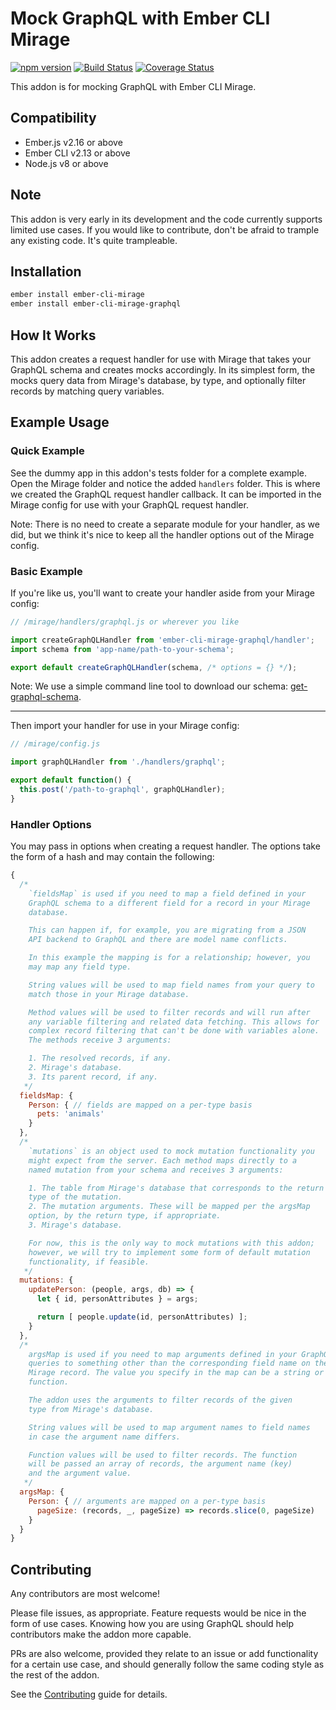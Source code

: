 # Mock GraphQL with Ember CLI Mirage

[![npm version](https://badge.fury.io/js/ember-cli-mirage-graphql.svg)](https://badge.fury.io/js/ember-cli-mirage-graphql)
[![Build Status](https://travis-ci.org/kloeckner-i/ember-cli-mirage-graphql.svg?branch=master)](https://travis-ci.org/kloeckner-i/ember-cli-mirage-graphql)
[![Coverage Status](https://coveralls.io/repos/github/kloeckner-i/ember-cli-mirage-graphql/badge.svg?branch=master)](https://coveralls.io/github/kloeckner-i/ember-cli-mirage-graphql?branch=master)

This addon is for mocking GraphQL with Ember CLI Mirage.

## Compatibility

* Ember.js v2.16 or above
* Ember CLI v2.13 or above
* Node.js v8 or above

## Note

This addon is very early in its development and the code currently supports limited use cases. If you would like to contribute, don't be afraid to trample any existing code. It's quite trampleable.

## Installation

```sh
ember install ember-cli-mirage
ember install ember-cli-mirage-graphql
```

## How It Works

This addon creates a request handler for use with Mirage that takes your GraphQL schema and creates mocks accordingly. In its simplest form, the mocks query data from Mirage's database, by type, and optionally filter records by matching query variables.

## Example Usage

### Quick Example

See the dummy app in this addon's tests folder for a complete example. Open the Mirage folder and notice the added `handlers` folder. This is where we created the GraphQL request handler callback. It can be imported in the Mirage config for use with your GraphQL request handler.

Note: There is no need to create a separate module for your handler, as we did, but we think it's nice to keep all the handler options out of the Mirage config.

### Basic Example

If you're like us, you'll want to create your handler aside from your Mirage config:

```javascript
// /mirage/handlers/graphql.js or wherever you like

import createGraphQLHandler from 'ember-cli-mirage-graphql/handler';
import schema from 'app-name/path-to-your-schema';

export default createGraphQLHandler(schema, /* options = {} */);
```

Note: We use a simple command line tool to download our schema: [get-graphql-schema](https://www.npmjs.com/package/get-graphql-schema).

---

Then import your handler for use in your Mirage config:

```javascript
// /mirage/config.js

import graphQLHandler from './handlers/graphql';

export default function() {
  this.post('/path-to-graphql', graphQLHandler);
}
```

### Handler Options

You may pass in options when creating a request handler. The options take the form of a hash and may contain the following:

```javascript
{
  /*
    `fieldsMap` is used if you need to map a field defined in your
    GraphQL schema to a different field for a record in your Mirage
    database.

    This can happen if, for example, you are migrating from a JSON
    API backend to GraphQL and there are model name conflicts.

    In this example the mapping is for a relationship; however, you
    may map any field type.

    String values will be used to map field names from your query to
    match those in your Mirage database.

    Method values will be used to filter records and will run after
    any variable filtering and related data fetching. This allows for
    complex record filtering that can't be done with variables alone.
    The methods receive 3 arguments:

    1. The resolved records, if any.
    2. Mirage's database.
    3. Its parent record, if any.
   */
  fieldsMap: {
    Person: { // fields are mapped on a per-type basis
      pets: 'animals'
    }
  },
  /*
    `mutations` is an object used to mock mutation functionality you
    might expect from the server. Each method maps directly to a
    named mutation from your schema and receives 3 arguments:

    1. The table from Mirage's database that corresponds to the return
    type of the mutation.
    2. The mutation arguments. These will be mapped per the argsMap
    option, by the return type, if appropriate.
    3. Mirage's database.

    For now, this is the only way to mock mutations with this addon;
    however, we will try to implement some form of default mutation
    functionality, if feasible.
   */
  mutations: {
    updatePerson: (people, args, db) => {
      let { id, personAttributes } = args;

      return [ people.update(id, personAttributes) ];
    }
  },
  /*
    argsMap is used if you need to map arguments defined in your GraphQL
    queries to something other than the corresponding field name on the
    Mirage record. The value you specify in the map can be a string or a
    function.

    The addon uses the arguments to filter records of the given
    type from Mirage's database.

    String values will be used to map argument names to field names
    in case the argument name differs.

    Function values will be used to filter records. The function
    will be passed an array of records, the argument name (key)
    and the argument value.
   */
  argsMap: {
    Person: { // arguments are mapped on a per-type basis
      pageSize: (records, _, pageSize) => records.slice(0, pageSize)
    }
  }
}
```

## Contributing

Any contributors are most welcome!

Please file issues, as appropriate. Feature requests would be nice in the form of use cases. Knowing how you are using GraphQL should help contributors make the addon more capable.

PRs are also welcome, provided they relate to an issue or add functionality for a certain use case, and should generally follow the same coding style as the rest of the addon.

See the [Contributing](CONTRIBUTING.md) guide for details.
